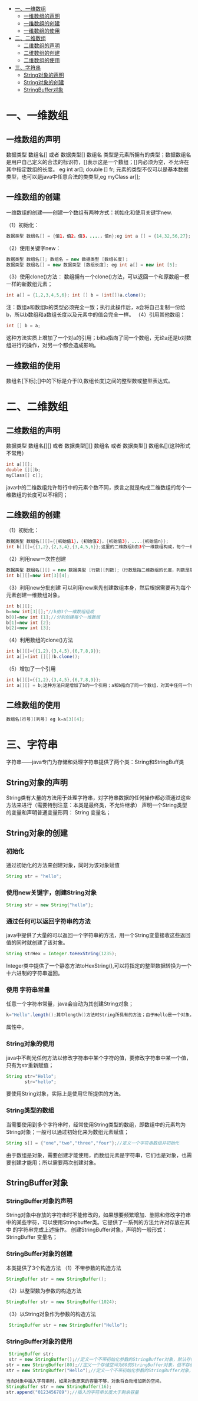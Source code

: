 <!-- GFM-TOC -->
* [一、一维数组](#一一维数组)
    * [一维数组的声明](#一维数组的声明)
    * [一维数组的创建](#一维数组的创建)
    * [一维数组的使用](#一维数组的使用)
* [二、二维数组](#二二维数组)
    * [二维数组的声明](#二维数组的声明)
    * [二维数组的创建](#二维数组的创建)
    * [二维数组的使用](#二维数组的使用)
* [三、字符串](#三字符串)
    * [String对象的声明](#string对象的声明)
    * [String对象的创建](#string对象的创建)
    * [StringBuffer对象](#stringbuffer对象)
<!-- GFM-TOC -->

# 一、一维数组
##  一维数组的声明
数据类型 数组名[] 或者 数据类型[] 数组名
类型是元素所拥有的类型；数据数组名是用户自己定义的合法的标识符，[]表示这是一个数组；[]内必须为空，不允许在其中指定数组的长度。
eg int ar[]; 
double [] fr;
元素的类型不仅可以是基本数据类型，也可以是java中任意合法的类类型,eg myClass ar[];
##  一维数组的创建
一维数组的创建——创建一个数组有两种方式：初始化和使用关键字new.

（1）初始化：
```java
数据类型 数组名[] = {值1，值2，值3，....，值n};eg int a [] = {14,32,56,27};
```
（2）使用关键字new：
```java
数据类型 数组名[]; 数组名 = new 数据类型 [数组长度]；
数据类型 数组名[] = new 数据类型 [数组长度]; eg int a[] = new int [5];
```
（3）使用clone()方法：
数组拥有一个clone()方法，可以返回一个和原数组一模一样的新数组元素；
```java
int a[] = {1,2,3,4,5,6}; int [] b = (int[])a.clone();
```
注：数组a和数组b的类型必须完全一致；执行此操作后，a会将自己复制一份给b，所以b数组和a数组长度以及元素中的值会完全一样。
（4）引用其他数组：
```java
int [] b = a;
```
这种方法实质上增加了一个对a的引用；b和a指向了同一个数组，无论a还是b对数组进行的操作，对另一个都会造成影响。
## 一维数组的使用
数组名[下标];[]中的下标是介于[0,数组长度]之间的整型数或整型表达式。
# 二、二维数组
## 二维数组的声明
数据类型 数组名[][]   或者 数据类型[][] 数组名   或者 数据类型[] 数组名[](这种形式不常用）
```java
int a[][]; 
double [][]b;
myClass[] c[];
```
java中的二维数组允许每行中的元素个数不同，换言之就是构成二维数组的每个一维数组的长度可以不相同；
## 二维数组的创建
（1）初始化：
```java
数据类型 数组名[][]={{初始值1}，{初始值2}，{初始值3}，....{初始值n}};
int b[][]={{1,2},{2,3,4},{3,4,5,6}};这里的二维数组b由3个一维数组构成，每个一维数组的名字依次是：b[0]、b[1]、b[2],长度分别是2,3,4;
```
（2）利用new一次性创建
```java
数据类型 数组名[][] = new 数据类型 [行数][列数];（行数是指二维数组的长度，列数是指每个元素（一维数组）的长度）
int b[][]=new int[3][4];
```
（3）利用new分批创建
可以利用new来先创建数组本身，然后根据需要再为每个元素创建一维数组对象。
```java
int b[][];
b=new int[3][];'//b由3个一维数组组成
b[0]=new int [1];//分别创建每个一维数组
b[1]=new int [2];
b[2]=new int [3];
```
（4）利用数组的clone()方法
```java
int b[][]={{1,2},{3,4,5},{6,7,8,9}};
int a[]=(int [][])b.clone();
```
（5）增加了一个引用
```java
int b[][]={{1,2},{3,4,5},{6,7,8,9}};
int a[][] = b;这种方法只是增加了b的一个引用；a和b指向了同一个数组，对其中任何一个的修改，必会影响到另外一个。
```
## 二维数组的使用
```java
数组名[行号][列号] eg k=a[3][4];
```
# 三、字符串
字符串——java专门为存储和处理字符串提供了两个类：String和StringBuff类
## String对象的声明
String类有大量的方法用于处理字符串，对字符串数据的任何操作都必须通过这些方法来进行（需要特别注意：本类是最终类，不允许继承）
声明一个String类型的变量和声明普通变量形同：
String 变量名；
## String对象的创建
### 初始化
通过初始化的方法来创建对象，同时为该对象赋值 
```java
String str = "hello";
```
### 使用new关键字，创建String对象
```java
String str = new String{"hello"};
```
### 通过任何可以返回字符串的方法
java中提供了大量的可以返回一个字符串的方法，用一个String变量接收这些返回值的同时就创建了该对象。
```java
String strHex = Integer.toHexString(1235);
```
Integer类中提供了一个静态方法toHexString(),可以将指定的整型数据转换为一个十六进制的字符串返回。
### 使用 字符串常量
任意一个字符串常量，java会自动为其创建String对象；
```java
k="Hello".length();其中length()方法时String所具有的方法；由于Hello是一个对象，所以可以调用它；String的对象一旦创建，则字符串就存放在该对象的
```
属性中。
### String对象的使用
java中不剃光任何方法以修改字符串中某个字符的值，要修改字符串中某一个值，只有为str重新赋值；
```java
String str="Hello";
       str="hello";
```
要使用String对象，实际上是使用它所提供的方法。
### String类型的数组
当需要使用到多个字符串时，经常使用String类型的数组，即数组中的元素均为String对象；一般可以通过初始化来为数组元素赋值；
```java
String s[] = {"one","two","three","four"};//定义一个字符串数组并初始化
```
由于数组是对象，需要创建才能使用，而数组元素是字符串，它们也是对象，也需要创建才能用；所以需要两次创建对象。

## StringBuffer对象
### StringBuffer对象的声明
String对象中存放的字符串时不能修改的，如果想要频繁增加、删除和修改字符串中的某些字符，可以使用Stringbuffer类。它提供了一系列的方法允许对存放在其中
的字符串完成上述操作。
创建StringBuffer对象，声明的一般形式：StringBuffer 变量名；
### StringBuffer对象的创建
本类提供了3个构造方法
（1）不带参数的构造方法
```java
StringBuffer str = new StringBuffer();
```
（2）以整型数为参数的构造方法
```java
StringBuffer str = new StringBuffer(1024);
```
（3）以String对象作为参数的构造方法
```java
 StringBuffer str = new StringBuffer("Hello");
 ```
 ### StringBuffer对象的使用
```java 
 StringBuffer str;
 str = new StringBuffer();//定义一个不带初始化参数的StringBuffer对象，默认存储空间，不存储内容
str = new StringBuffer(80);//定义一个存储空间为80的StringBuffer对象，但不存储任何内容
str = new StringBuffer("Hello");//定义一个不带初始化参数的StringBuffer对象，默认存储空间，存储一个Hello字符串。

当向对象中插入字符串时，如果对象原来的容量不够，对象将自动增加新的空间。
StringBuffer str = new StringBuffer(16);
str.append("0123456789");//插入的字符串长度大于剩余容量
```

